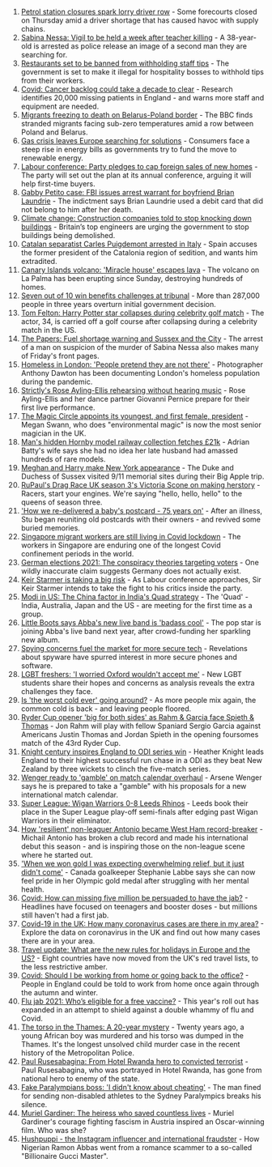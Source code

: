 1. [Petrol station closures spark lorry driver row](https://www.bbc.co.uk/news/business-58673567?at_medium=RSS&at_campaign=KARANGA) - Some forecourts closed on Thursday amid a driver shortage that has caused havoc with supply chains.
2. [Sabina Nessa: Vigil to be held a week after teacher killing](https://www.bbc.co.uk/news/uk-england-london-58675198?at_medium=RSS&at_campaign=KARANGA) - A 38-year-old is arrested as police release an image of a second man they are searching for.
3. [Restaurants set to be banned from withholding staff tips](https://www.bbc.co.uk/news/business-58669632?at_medium=RSS&at_campaign=KARANGA) - The government is set to make it illegal for hospitality bosses to withhold tips from their workers.
4. [Covid: Cancer backlog could take a decade to clear](https://www.bbc.co.uk/news/health-58670553?at_medium=RSS&at_campaign=KARANGA) - Research identifies 20,000 missing patients in England - and warns more staff and equipment are needed.
5. [Migrants freezing to death on Belarus-Poland border](https://www.bbc.co.uk/news/world-europe-58671941?at_medium=RSS&at_campaign=KARANGA) - The BBC finds stranded migrants facing sub-zero temperatures amid a row between Poland and Belarus.
6. [Gas crisis leaves Europe searching for solutions](https://www.bbc.co.uk/news/world-europe-58650634?at_medium=RSS&at_campaign=KARANGA) - Consumers face a steep rise in energy bills as governments try to fund the move to renewable energy.
7. [Labour conference: Party pledges to cap foreign sales of new homes](https://www.bbc.co.uk/news/uk-politics-58670355?at_medium=RSS&at_campaign=KARANGA) - The party will set out the plan at its annual conference, arguing it will help first-time buyers.
8. [Gabby Petito case: FBI issues arrest warrant for boyfriend Brian Laundrie](https://www.bbc.co.uk/news/world-us-canada-58673547?at_medium=RSS&at_campaign=KARANGA) - The indictment says Brian Laundrie used a debit card that did not belong to him after her death.
9. [Climate change: Construction companies told to stop knocking down buildings](https://www.bbc.co.uk/news/science-environment-58667328?at_medium=RSS&at_campaign=KARANGA) - Britain’s top engineers are urging the government to stop buildings being demolished.
10. [Catalan separatist Carles Puigdemont arrested in Italy](https://www.bbc.co.uk/news/world-europe-58674176?at_medium=RSS&at_campaign=KARANGA) - Spain accuses the former president of the Catalonia region of sedition, and wants him extradited.
11. [Canary Islands volcano: 'Miracle house' escapes lava](https://www.bbc.co.uk/news/world-europe-58672303?at_medium=RSS&at_campaign=KARANGA) - The volcano on La Palma has been erupting since Sunday, destroying hundreds of homes.
12. [Seven out of 10 win benefits challenges at tribunal](https://www.bbc.co.uk/news/uk-58284613?at_medium=RSS&at_campaign=KARANGA) - More than 287,000 people in three years overturn initial government decision.
13. [Tom Felton: Harry Potter star collapses during celebrity golf match](https://www.bbc.co.uk/news/world-us-canada-58673550?at_medium=RSS&at_campaign=KARANGA) - The actor, 34, is carried off a golf course after collapsing during a celebrity match in the US.
14. [The Papers: Fuel shortage warning and Sussex and the City](https://www.bbc.co.uk/news/blogs-the-papers-58673167?at_medium=RSS&at_campaign=KARANGA) - The arrest of a man on suspicion of the murder of Sabina Nessa also makes many of Friday's front pages.
15. [Homeless in London: 'People pretend they are not there'](https://www.bbc.co.uk/news/uk-england-london-58639151?at_medium=RSS&at_campaign=KARANGA) - Photographer Anthony Dawton has been documenting London's homeless population during the pandemic.
16. [Strictly's Rose Ayling-Ellis rehearsing without hearing music](https://www.bbc.co.uk/news/entertainment-arts-58658886?at_medium=RSS&at_campaign=KARANGA) - Rose Ayling-Ellis and her dance partner Giovanni Pernice prepare for their first live performance.
17. [The Magic Circle appoints its youngest, and first female, president](https://www.bbc.co.uk/news/newsbeat-58666725?at_medium=RSS&at_campaign=KARANGA) - Megan Swann, who does "environmental magic" is now the most senior magician in the UK.
18. [Man's hidden Hornby model railway collection fetches £21k](https://www.bbc.co.uk/news/uk-england-humber-58668109?at_medium=RSS&at_campaign=KARANGA) - Adrian Batty's wife says she had no idea her late husband had amassed hundreds of rare models.
19. [Meghan and Harry make New York appearance](https://www.bbc.co.uk/news/uk-58672204?at_medium=RSS&at_campaign=KARANGA) - The Duke and Duchess of Sussex visited 9/11 memorial sites during their Big Apple trip.
20. [RuPaul's Drag Race UK season 3's Victoria Scone on making herstory](https://www.bbc.co.uk/news/entertainment-arts-58656172?at_medium=RSS&at_campaign=KARANGA) - Racers, start your engines. We're saying "hello, hello, hello" to the queens of season three.
21. ['How we re-delivered a baby's postcard - 75 years on'](https://www.bbc.co.uk/news/stories-58585540?at_medium=RSS&at_campaign=KARANGA) - After an illness, Stu began reuniting old postcards with their owners - and revived some buried memories.
22. [Singapore migrant workers are still living in Covid lockdown](https://www.bbc.co.uk/news/world-asia-58580337?at_medium=RSS&at_campaign=KARANGA) - The workers in Singapore are enduring one of the longest Covid confinement periods in the world.
23. [German elections 2021: The conspiracy theories targeting voters](https://www.bbc.co.uk/news/world-europe-58655702?at_medium=RSS&at_campaign=KARANGA) - One wildly inaccurate claim suggests Germany does not actually exist.
24. [Keir Starmer is taking a big risk](https://www.bbc.co.uk/news/uk-politics-58666569?at_medium=RSS&at_campaign=KARANGA) - As Labour conference approaches, Sir Keir Starmer intends to take the fight to his critics inside the party.
25. [Modi in US: The China factor in India's Quad strategy](https://www.bbc.co.uk/news/world-asia-india-58662655?at_medium=RSS&at_campaign=KARANGA) - The 'Quad' - India, Australia, Japan and the US - are meeting for the first time as a group.
26. [Little Boots says Abba's new live band is 'badass cool'](https://www.bbc.co.uk/news/entertainment-arts-58649415?at_medium=RSS&at_campaign=KARANGA) - The pop star is joining Abba's live band next year, after crowd-funding her sparkling new album.
27. [Spying concerns fuel the market for more secure tech](https://www.bbc.co.uk/news/business-58543977?at_medium=RSS&at_campaign=KARANGA) - Revelations about spyware have spurred interest in more secure phones and software.
28. [LGBT freshers: 'I worried Oxford wouldn't accept me'](https://www.bbc.co.uk/news/education-58652371?at_medium=RSS&at_campaign=KARANGA) - New LGBT students share their hopes and concerns as analysis reveals the extra challenges they face.
29. [Is 'the worst cold ever' going around?](https://www.bbc.co.uk/news/newsbeat-58624295?at_medium=RSS&at_campaign=KARANGA) - As more people mix again, the common cold is back - and leaving people floored.
30. [Ryder Cup opener 'big for both sides' as Rahm & Garcia face Spieth & Thomas](https://www.bbc.co.uk/sport/golf/58672860?at_medium=RSS&at_campaign=KARANGA) - Jon Rahm will play with fellow Spaniard Sergio Garcia against Americans Justin Thomas and Jordan Spieth in the opening foursomes match of the 43rd Ryder Cup.
31. [Knight century inspires England to ODI series win](https://www.bbc.co.uk/sport/cricket/58671690?at_medium=RSS&at_campaign=KARANGA) - Heather Knight leads England to their highest successful run chase in a ODI as they beat New Zealand by three wickets to clinch the five-match series.
32. [Wenger ready to 'gamble' on match calendar overhaul](https://www.bbc.co.uk/sport/football/58668646?at_medium=RSS&at_campaign=KARANGA) - Arsene Wenger says he is prepared to take a "gamble" with his proposals for a new international match calendar.
33. [Super League: Wigan Warriors 0-8 Leeds Rhinos](https://www.bbc.co.uk/sport/rugby-league/58654093?at_medium=RSS&at_campaign=KARANGA) - Leeds book their place in the Super League play-off semi-finals after edging past Wigan Warriors in their eliminator.
34. [How 'resilient' non-leaguer Antonio became West Ham record-breaker](https://www.bbc.co.uk/sport/football/58476778?at_medium=RSS&at_campaign=KARANGA) - Michail Antonio has broken a club record and made his international debut this season - and is inspiring those on the non-league scene where he started out.
35. ['When we won gold I was expecting overwhelming relief, but it just didn't come'](https://www.bbc.co.uk/sport/football/58672237?at_medium=RSS&at_campaign=KARANGA) - Canada goalkeeper Stephanie Labbe says she can now feel pride in her Olympic gold medal after struggling with her mental health.
36. [Covid: How can missing five million be persuaded to have the jab?](https://www.bbc.co.uk/news/health-58594542?at_medium=RSS&at_campaign=KARANGA) - Headlines have focused on teenagers and booster doses - but millions still haven't had a first jab.
37. [Covid-19 in the UK: How many coronavirus cases are there in my area?](https://www.bbc.co.uk/news/uk-51768274?at_medium=RSS&at_campaign=KARANGA) - Explore the data on coronavirus in the UK and find out how many cases there are in your area.
38. [Travel update: What are the new rules for holidays in Europe and the US?](https://www.bbc.co.uk/news/explainers-52544307?at_medium=RSS&at_campaign=KARANGA) - Eight countries have now moved from the UK's red travel lists, to the less restrictive amber.
39. [Covid: Should I be working from home or going back to the office?](https://www.bbc.co.uk/news/business-52567567?at_medium=RSS&at_campaign=KARANGA) - People in England could be told to work from home once again through the autumn and winter.
40. [Flu jab 2021: Who’s eligible for a free vaccine?](https://www.bbc.co.uk/news/health-53847025?at_medium=RSS&at_campaign=KARANGA) - This year's roll out has expanded in an attempt to shield against a double whammy of flu and Covid.
41. [The torso in the Thames: A 20-year mystery](https://www.bbc.co.uk/news/uk-58415046?at_medium=RSS&at_campaign=KARANGA) - Twenty years ago, a young African boy was murdered and his torso was dumped in the Thames. It's the longest unsolved child murder case in the recent history of the Metropolitan Police.
42. [Paul Rusesabagina: From Hotel Rwanda hero to convicted terrorist](https://www.bbc.co.uk/news/world-africa-58604468?at_medium=RSS&at_campaign=KARANGA) - Paul Rusesabagina, who was portrayed in Hotel Rwanda, has gone from national hero to enemy of the state.
43. [Fake Paralympians boss: 'I didn't know about cheating'](https://www.bbc.co.uk/news/stories-58598677?at_medium=RSS&at_campaign=KARANGA) - The man fined for sending non-disabled athletes to the Sydney Paralympics breaks his silence.
44. [Muriel Gardiner: The heiress who saved countless lives](https://www.bbc.co.uk/news/uk-england-london-58399839?at_medium=RSS&at_campaign=KARANGA) - Muriel Gardiner's courage fighting fascism in Austria inspired an Oscar-winning film. Who was she?
45. [Hushpuppi - the Instagram influencer and international fraudster](https://www.bbc.co.uk/news/world-africa-58553109?at_medium=RSS&at_campaign=KARANGA) - How Nigerian Ramon Abbas went from a romance scammer to a so-called "Billionaire Gucci Master".
